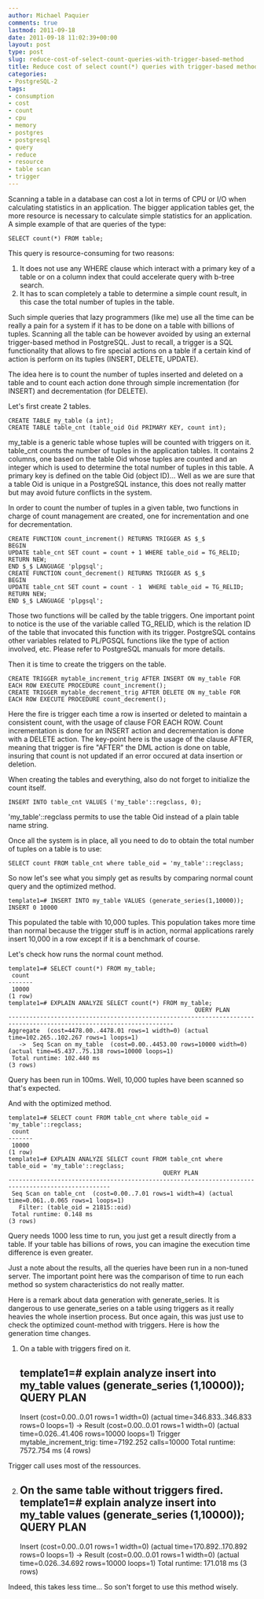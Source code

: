 ```yaml
---
author: Michael Paquier
comments: true
lastmod: 2011-09-18
date: 2011-09-18 11:02:39+00:00
layout: post
type: post
slug: reduce-cost-of-select-count-queries-with-trigger-based-method
title: Reduce cost of select count(*) queries with trigger-based method
categories:
- PostgreSQL-2
tags:
- consumption
- cost
- count
- cpu
- memory
- postgres
- postgresql
- query
- reduce
- resource
- table scan
- trigger
---
```


Scanning a table in a database can cost a lot in terms of CPU or I/O when calculating statistics in an application. The bigger application tables get, the more resource is necessary to calculate simple statistics for an application.
A simple example of that are queries of the type:

    SELECT count(*) FROM table;

This query is resource-consuming for two reasons:

  1. It does not use any WHERE clause which interact with a primary key of a table or on a column index that could accelerate query with b-tree search.
  2. It has to scan completely a table to determine a simple count result, in this case the total number of tuples in the table.



Such simple queries that lazy programmers (like me) use all the time can be really a pain for a system if it has to be done on a table with billions of tuples. Scanning all the table can be however avoided by using an external trigger-based method in PostgreSQL. Just to recall, a trigger is a SQL functionality that allows to fire special actions on a table if a certain kind of action is perform on its tuples (INSERT, DELETE, UPDATE).

The idea here is to count the number of tuples inserted and deleted on a table and to count each action done through simple incrementation (for INSERT) and decrementation (for DELETE).

Let's first create 2 tables.

    CREATE TABLE my_table (a int);
    CREATE TABLE table_cnt (table_oid Oid PRIMARY KEY, count int);

my\_table is a generic table whose tuples will be counted with triggers on it. table\_cnt counts the number of tuples in the application tables. It contains 2 columns, one based on the table Oid whose tuples are counted and an integer which is used to determine the total number of tuples in this table. A primary key is defined on the table Oid (object ID)... Well as we are sure that a table Oid is unique in a PostgreSQL instance, this does not really matter but may avoid future conflicts in the system.

In order to count the number of tuples in a given table, two functions in charge of count management are created, one for incrementation and one for decrementation.

    CREATE FUNCTION count_increment() RETURNS TRIGGER AS $_$
    BEGIN
    UPDATE table_cnt SET count = count + 1 WHERE table_oid = TG_RELID;
    RETURN NEW;
    END $_$ LANGUAGE 'plpgsql';
    CREATE FUNCTION count_decrement() RETURNS TRIGGER AS $_$
    BEGIN
    UPDATE table_cnt SET count = count - 1  WHERE table_oid = TG_RELID;
    RETURN NEW;
    END $_$ LANGUAGE 'plpgsql';

Those two functions will be called by the table triggers. One important point to notice is the use of the variable called TG\_RELID, which is the relation ID of the table that invocated this function with its trigger. PostgreSQL contains other variables related to PL/PGSQL functions like the type of action involved, etc. Please refer to PostgreSQL manuals for more details.

Then it is time to create the triggers on the table.

    CREATE TRIGGER mytable_increment_trig AFTER INSERT ON my_table FOR EACH ROW EXECUTE PROCEDURE count_increment();
    CREATE TRIGGER mytable_decrement_trig AFTER DELETE ON my_table FOR EACH ROW EXECUTE PROCEDURE count_decrement();

Here the fire is trigger each time a row is inserted or deleted to maintain a consistent count, with the usage of clause FOR EACH ROW. Count incrementation is done for an INSERT action and decrementation is done with a DELETE action. The key-point here is the usage of the clause AFTER, meaning that trigger is fire "AFTER" the DML action is done on table, insuring that count is not updated if an error occured at data insertion or deletion.

When creating the tables and everything, also do not forget to initialize the count itself.

    INSERT INTO table_cnt VALUES ('my_table'::regclass, 0);

'my\_table'::regclass permits to use the table Oid instead of a plain table name string.

Once all the system is in place, all you need to do to obtain the total number of tuples on a table is to use:

    SELECT count FROM table_cnt where table_oid = 'my_table'::regclass;

So now let's see what you simply get as results by comparing normal count query and the optimized method.

    template1=# INSERT INTO my_table VALUES (generate_series(1,10000));
    INSERT 0 10000

This populated the table with 10,000 tuples. This population takes more time than normal because the trigger stuff is in action, normal applications rarely insert 10,000 in a row except if it is a benchmark of course.

Let's check how runs the normal count method.

    template1=# SELECT count(*) FROM my_table;
     count 
    -------
     10000
    (1 row)
    template1=# EXPLAIN ANALYZE SELECT count(*) FROM my_table;
                                                         QUERY PLAN                                                      
    ---------------------------------------------------------------------------------------------------------------------
    Aggregate  (cost=4478.00..4478.01 rows=1 width=0) (actual time=102.265..102.267 rows=1 loops=1)
       ->  Seq Scan on my_table  (cost=0.00..4453.00 rows=10000 width=0) (actual time=45.437..75.138 rows=10000 loops=1)
     Total runtime: 102.440 ms
    (3 rows)

Query has been run in 100ms. Well, 10,000 tuples have been scanned so that's expected.

And with the optimized method.

    template1=# SELECT count FROM table_cnt where table_oid = 'my_table'::regclass;
     count 
    -------
     10000
    (1 row)
    template1=# EXPLAIN ANALYZE SELECT count FROM table_cnt where table_oid = 'my_table'::regclass;
                                                QUERY PLAN                                             
    ---------------------------------------------------------------------------------------------------
     Seq Scan on table_cnt  (cost=0.00..7.01 rows=1 width=4) (actual time=0.061..0.065 rows=1 loops=1)
       Filter: (table_oid = 21815::oid)
     Total runtime: 0.148 ms
    (3 rows)

Query needs 1000 less time to run, you just get a result directly from a table. If your table has billions of rows, you can imagine the execution time difference is even greater.

Just a note about the results, all the queries have been run in a non-tuned server. The important point here was the comparison of time to run each method so system characteristics do not really matter.

Here is a remark about data generation with generate\_series. It is dangerous to use generate\_series on a table using triggers as it really heavies the whole insertion process. But once again, this was just use to check the optimized count-method with triggers.
Here is how the generation time changes.
1) On a table with triggers fired on it.

    template1=# explain analyze insert into my_table values (generate_series (1,10000));
                                              QUERY PLAN                                           
    -----------------------------------------------------------------------------------------------
     Insert  (cost=0.00..0.01 rows=1 width=0) (actual time=346.833..346.833 rows=0 loops=1)
       ->  Result  (cost=0.00..0.01 rows=1 width=0) (actual time=0.026..41.406 rows=10000 loops=1)
     Trigger mytable_increment_trig: time=7192.252 calls=10000
     Total runtime: 7572.754 ms
    (4 rows)

Trigger call uses most of the ressources.

2) On the same table without triggers fired.
    template1=# explain analyze insert into my_table values (generate_series (1,10000));
                                              QUERY PLAN                                           
    -----------------------------------------------------------------------------------------------
     Insert  (cost=0.00..0.01 rows=1 width=0) (actual time=170.892..170.892 rows=0 loops=1)
       ->  Result  (cost=0.00..0.01 rows=1 width=0) (actual time=0.026..34.692 rows=10000 loops=1)
     Total runtime: 171.018 ms
    (3 rows)

Indeed, this takes less time... So son't forget to use this method wisely.
